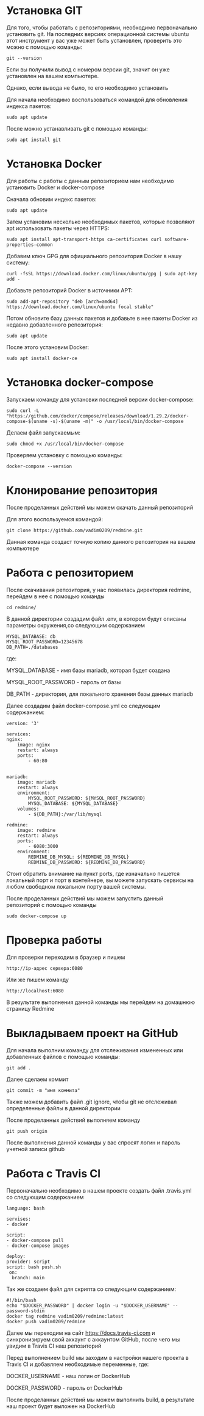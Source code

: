# Установка GIT
Для того, чтобы работать с репозиториями, необходимо первоначально установить git. 
На последних версиях операционной системы ubuntu этот инструмент у вас уже может быть установлен, проверить это можно с помощью команды:

    git --version

Если вы получили вывод с номером версии git, значит он уже установлен на вашем компьютере.

Однако, если вывода не было, то его необходимо установить

Для начала необходимо воспользоваться командой для обновления индекса пакетов: 

    sudo apt update

После можно устанавливать git с помощью команды: 

    sudo apt install git

# Установка Docker

Для работы с работы с данным репозиторием нам необходимо установить Docker и docker-compose

Сначала обновим индекс пакетов:

    sudo apt update

Затем установим несколько необходимых пакетов, которые позволяют apt использовать пакеты через HTTPS:

    sudo apt install apt-transport-https ca-certificates curl software-properties-common

Добавим ключ GPG для официального репозитория Docker в нашу систему:

    curl -fsSL https://download.docker.com/linux/ubuntu/gpg | sudo apt-key add -

Добавьте репозиторий Docker в источники APT:

    sudo add-apt-repository "deb [arch=amd64] https://download.docker.com/linux/ubuntu focal stable"

Потом обновите базу данных пакетов и добавьте в нее пакеты Docker из недавно добавленного репозитория:

    sudo apt update

После этого установим Docker:

    sudo apt install docker-ce

# Установка docker-compose

Запускаем команду для установки последней версии docker-compose:

    sudo curl -L "https://github.com/docker/compose/releases/download/1.29.2/docker-compose-$(uname -s)-$(uname -m)" -o /usr/local/bin/docker-compose

Делаем файл запускаемым:

    sudo chmod +x /usr/local/bin/docker-compose

Проверяем установку с помощью команды:

    docker-compose --version

# Клонирование репозитория

После проделанных действий мы можем скачать данный репозиторий

Для этого воспользуемся командой:

    git clone https://github.com/vadim0209/redmine.git

Данная команда создаст точную копию данного репозитория на вашем компьютере


# Работа с репозиторием

После скачивания репозитория, у нас появилась директория redmine, перейдем в нее с помощью команды

    cd redmine/

В данной директории создадим файл .env, в котором будут описаны параметры окружения,со следующим содержанием

    MYSQL_DATABASE: db
    MYSQL_ROOT_PASSWORD=12345678
    DB_PATH=./databases

где:

MYSQL_DATABASE - имя базы mariadb, которая будет создана

MYSQL_ROOT_PASSWORD - пароль от базы

DB_PATH - директория, для локального хранения базы данных mariadb

Далее создадим файл docker-compose.yml со следующим содержанием:

    version: '3'

    services:
    nginx:
        image: nginx
        restart: always
        ports:
            - 60:80   
            
            
    mariadb:
        image: mariadb
        restart: always
        environment: 
            MYSQL_ROOT_PASSWORD: ${MYSQL_ROOT_PASSWORD}
            MYSQL_DATABASE: ${MYSQL_DATABASE}
        volumes: 
            - ${DB_PATH}:/var/lib/mysql

    redmine:
        image: redmine
        restart: always
        ports:
            - 6080:3000
        environment:
            REDMINE_DB_MYSQL: ${REDMINE_DB_MYSQL}
            REDMINE_DB_PASSWORD: ${REDMINE_DB_PASSWORD}
            
Стоит обратить внимание на пункт ports, где изначально пишется локальный порт и порт в контейнере, вы можете запускать сервисы на любом свободном локальном порту вашей системы.

После проделанных действий мы можем запустить данный репозиторий с помощью команды 

    sudo docker-compose up

# Проверка работы

Для проверки переходим в браузер и пишем

    http://ip-адрес сервера:6080

Или же пишем команду

    http://localhost:6080

В результате выполнения данной команды мы перейдем на домашнюю страницу Redmine

# Выкладываем проект на GitHub

Для начала выполним команду для отслеживания измененных или добавленных файлов с помощью команды:

    git add .
    
Далее сделаем коммит

    git commit -m "имя коммита"

Также можем добавить файл .git ignore, чтобы git не отслеживал определенные файлы в данной директории

После проделанных действий выполняем команду

    git push origin

После выполнения данной команды у вас спросят логин и пароль учетной записи github
    
# Работа с Travis CI

Первоначально необходимо в нашем проекте создать файл .travis.yml со следующим содержанием

    language: bash

    servises:
    - docker

    script:
    - docker-compose pull
    - docker-compose images

    deploy:
    provider: script
    script: bash push.sh
     on:
      branch: main
  
  Так же создаем файл для скрипта со следующим содержанием:
  
    #!/bin/bash
    echo "$DOCKER_PASSWORD" | docker login -u "$DOCKER_USERNAME" --password-stdin
    docker tag redmine vadim0209/redmine:latest
    docker push vadim0209/redmine
  
  Далее мы переходим на сайт https://docs.travis-ci.com и синхронизируем свой аккаунт с аккаунтом GitHub, после чего мы увидим в Travis CI наш репозиторий
  
  Перед выполнением build мы заходим в настройки нашего проекта в Travis CI и добавляем необходимые переменные, где:
  
  DOCKER_USERNAME - наш логин от DockerHub
  
  DOCKER_PASSWORD - пароль от DockerHub
  
  После проделанных действий мы можем выполнить build, в результате наш проект будет выложен на DockerHub
  
